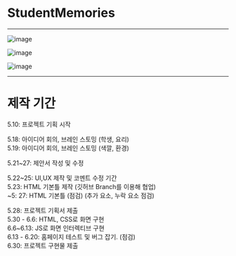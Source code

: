# StudentMemories

----

![image](https://user-images.githubusercontent.com/87300199/172023981-539484ce-0ac1-4adc-ad43-2cc035c77ef6.png)

![image](https://user-images.githubusercontent.com/87300199/172024011-2776f815-bd7e-42b4-9c24-3fe594ab0a3d.png)

![image](https://user-images.githubusercontent.com/87300199/172023991-fdab760e-a909-4416-901b-223ee986d953.png)

----

# 제작 기간

5.10: 프로젝트 기획 시작 </br>

5.18: 아이디어 회의, 브레인 스토밍 (학생, 요리)</br>
5.19: 아이디어 회의, 브레인 스토밍 (색깔, 환경)</br>

5.21~27: 제안서 작성 및 수정</br>

5.22~25: UI,UX 제작 및 코멘트 수정 기간</br>
5.23: HTML 기본틀 제작 (깃허브 Branch를 이용해 협업)</br>
~5: 27: HTML 기본틀 (점검) (추가 요소, 누락 요소 점검)</br>

5.28: 프로젝트 기획서 제출</br>
5.30 - 6.6: HTML, CSS로 화면 구현</br>
6.6~6.13: JS로 화면 인터렉티브 구현</br>
6.13 - 6.20: 홈페이지 테스트 및 버그 잡기. (점검)</br>
6.30: 프로젝트 구현물 제출</br>
